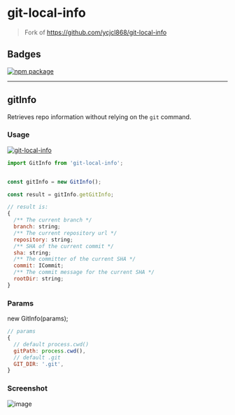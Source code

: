 
# git-local-info

> Fork of <https://github.com/ycjcl868/git-local-info>

## Badges

[![npm package](https://img.shields.io/npm/v/git-local-info-ts.svg?style=flat-square)](https://www.npmjs.org/package/git-local-info-ts)

--------------------

## gitInfo

Retrieves repo information without relying on the `git` command.

### Usage

[![git-local-info](https://nodei.co/npm/git-local-info-ts.png)](https://npmjs.org/package/git-local-info-ts)

```javascript
import GitInfo from 'git-local-info';


const gitInfo = new GitInfo();

const result = gitInfo.getGitInfo;

// result is:
{
  /** The current branch */
  branch: string;
  /** The current repository url */
  repository: string;
  /** SHA of the current commit */
  sha: string;
  /** The committer of the current SHA */
  commit: ICommit;
  /** The commit message for the current SHA */
  rootDir: string;
}

```

### Params

new GitInfo(params);

```js
// params
{
  // default process.cwd()
  gitPath: process.cwd(),
  // default .git
  GIT_DIR: '.git',
}
```

### Screenshot

![image](https://user-images.githubusercontent.com/13595509/51222175-90a44c80-1977-11e9-81f7-e732e86c38de.png)
